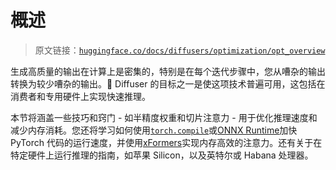 # 概述

> 原文链接：[`huggingface.co/docs/diffusers/optimization/opt_overview`](https://huggingface.co/docs/diffusers/optimization/opt_overview)

生成高质量的输出在计算上是密集的，特别是在每个迭代步骤中，您从嘈杂的输出转换为较少嘈杂的输出。🤗 Diffuser 的目标之一是使这项技术普遍可用，这包括在消费者和专用硬件上实现快速推理。

本节将涵盖一些技巧和窍门 - 如半精度权重和切片注意力 - 用于优化推理速度和减少内存消耗。您还将学习如何使用[`torch.compile`](https://pytorch.org/tutorials/intermediate/torch_compile_tutorial.html)或[ONNX Runtime](https://onnxruntime.ai/docs/)加快 PyTorch 代码的运行速度，并使用[xFormers](https://facebookresearch.github.io/xformers/)实现内存高效的注意力。还有关于在特定硬件上运行推理的指南，如苹果 Silicon，以及英特尔或 Habana 处理器。

